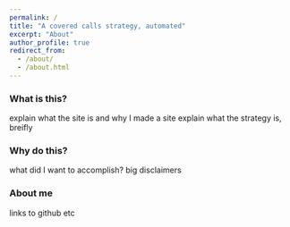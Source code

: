 ```yaml
---
permalink: /
title: "A covered calls strategy, automated"
excerpt: "About"
author_profile: true
redirect_from: 
  - /about/
  - /about.html
---
```



### What is this?
explain what the site is and why I made a site
explain what the strategy is, breifly 

### Why do this?
what did I want to accomplish?
big disclaimers

### About me
links to github etc
